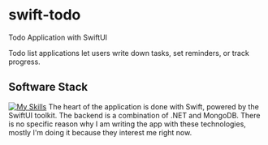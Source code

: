 # swift-todo
Todo Application with SwiftUI

Todo list applications let users write down tasks, set reminders, or track progress.

## Software Stack
[![My Skills](https://skillicons.dev/icons?i=swift,dotnet,mongodb&perline=3)](https://skillicons.dev)
The heart of the application is done with Swift, powered by the SwiftUI toolkit. The backend is a combination of .NET and MongoDB. There is no specific reason why I am writing the app with these technologies, mostly I'm doing it because they interest me right now.